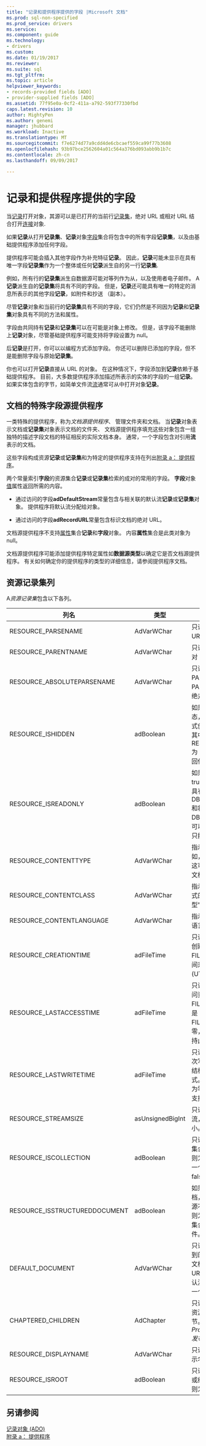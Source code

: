 ```yaml
---
title: "记录和提供程序提供的字段 |Microsoft 文档"
ms.prod: sql-non-specified
ms.prod_service: drivers
ms.service: 
ms.component: guide
ms.technology:
- drivers
ms.custom: 
ms.date: 01/19/2017
ms.reviewer: 
ms.suite: sql
ms.tgt_pltfrm: 
ms.topic: article
helpviewer_keywords:
- records-provided fields [ADO]
- provider-supplied fields [ADO]
ms.assetid: 77f95e0a-0cf2-411a-a792-593f77330fbd
caps.latest.revision: 10
author: MightyPen
ms.author: genemi
manager: jhubbard
ms.workload: Inactive
ms.translationtype: MT
ms.sourcegitcommit: f7e6274d77a9cdd4de6cbcaef559ca99f77b3608
ms.openlocfilehash: 93b97bce2562604a01c564a376bd093abb9b1b7c
ms.contentlocale: zh-cn
ms.lasthandoff: 09/09/2017

---
```

# <a name="records-and-provider-supplied-fields"></a>记录和提供程序提供的字段
当[记录](../../../ado/reference/ado-api/record-object-ado.md)打开对象，其源可以是已打开的当前行[记录集](../../../ado/reference/ado-api/recordset-object-ado.md)，绝对 URL 或相对 URL 结合打开[连接](../../../ado/reference/ado-api/connection-object-ado.md)对象.  
  
 如果**记录**从打开**记录集**、**记录**对象[字段](../../../ado/reference/ado-api/fields-collection-ado.md)集合将包含中的所有字段**记录集**，以及由基础提供程序添加任何字段。  
  
 提供程序可能会插入其他字段作为补充特征**记录**。 因此，**记录**可能未显示在具有唯一字段**记录集**作为一个整体或任何**记录**派生自的另一行**记录集**.  
  
 例如，所有行的**记录集**派生自数据源可能对等列作为从，以及使用者电子邮件。 A**记录**派生自的**记录集**将具有不同的字段。 但是，**记录**还可能具有唯一的特定的消息所表示的其他字段**记录**，如附件和抄送 （副本）。  
  
 尽管**记录**对象和当前行的**记录集**具有不同的字段，它们仍然是不同因为**记录**和**记录集**对象具有不同的方法和属性。  
  
 字段由共同持有**记录**和**记录集**可以在可能是对象上修改。 但是，该字段不能删除上**记录**对象，尽管基础提供程序可能支持将字段设置为 null。  
  
 后**记录**是打开，你可以以编程方式添加字段。 你还可以删除已添加的字段，但不是能删除字段与原始**记录集**。  
  
 你也可以打开**记录**直接从 URL 的对象。 在这种情况下，字段添加到**记录**依赖于基础提供程序。 目前，大多数提供程序添加描述所表示的实体的字段的一组**记录**。 如果实体包含的字节，如简单文件流[流](../../../ado/reference/ado-api/stream-object-ado.md)通常可从中打开对象**记录**。  
  
## <a name="special-fields-for-document-source-providers"></a>文档的特殊字段源提供程序  
 一类特殊的提供程序，称为*文档源提供程序*、 管理文件夹和文档。 当**记录**对象表示文档或**记录集**对象表示文档的文件夹、 文档源提供程序填充这些对象包含一组独特的描述字段文档的特征相反的实际文档本身。 通常，一个字段包含对引用**流**表示的文档。  
  
 这些字段构成资源**记录**或**记录集**和为特定的提供程序支持在列出[附录 a： 提供程序](../../../ado/guide/appendixes/appendix-a-providers.md)。  
  
 两个常量索引**字段**的资源集合**记录**或**记录集**检索的成对的常用的字段。 **字段**对象[值](../../../ado/reference/ado-api/value-property-ado.md)属性返回所需的内容。  
  
-   通过访问的字段**adDefaultStream**常量包含与相关联的默认流**记录**或**记录集**对象。 提供程序将默认流分配给对象。  
  
-   通过访问的字段**adRecordURL**常量包含标识文档的绝对 URL。  
  
 文档源提供程序不支持[属性](../../../ado/reference/ado-api/properties-collection-ado.md)集合**记录**和**字段**对象。 内容**属性**集合是此类对象为 null。  
  
 文档源提供程序可能添加提供程序特定属性如**数据源类型**以确定它是否文档源提供程序。 有关如何确定你的提供程序的类型的详细信息，请参阅提供程序文档。  
  
## <a name="resource-recordset-columns"></a>资源记录集列  
 A*资源记录集*包含以下各列。  
  
|列名|类型|Description|  
|-----------------|----------|-----------------|  
|RESOURCE_PARSENAME|AdVarWChar|只读。 指示资源的 URL。|  
|RESOURCE_PARENTNAME|AdVarWChar|只读。 指示父记录的绝对 URL。|  
|RESOURCE_ABSOLUTEPARSENAME|AdVarWChar|只读。 指示该资源，即 PARENTNAME 和 PARSENAME 的串联的绝对 URL。|  
|RESOURCE_ISHIDDEN|adBoolean|如果资源处于隐藏状态，则为 true。 除非显式创建行集的命令选择其中 RESOURCE_ISHIDDEN 为 True 的行，将不返回任何行。|  
|RESOURCE_ISREADONLY|adBoolean|如果资源是只读的则为 true。 尝试打开此资源具有 DBBINDFLAG_WRITE 和将失败，并 DB_E_READONLY。 可以编辑此属性，即使只能以只读打开资源。|  
|RESOURCE_CONTENTTYPE|AdVarWChar|指示可能使用文档 — 例如，某个律师的简短。 这可能对应于用于创建文档的 Office 模板。|  
|RESOURCE_CONTENTCLASS|AdVarWChar|指示文档中，如指示格式的 MIME 类型"`text/html`"。|  
|RESOURCE_CONTENTLANGUAGE|AdVarWChar|指示在其中存储内容的语言。|  
|RESOURCE_CREATIONTIME|adFileTime|只读。 指示包含资源的创建的时间的 FILETIME 结构。 该时间采用协调世界时 (UTC) 格式报告。|  
|RESOURCE_LASTACCESSTIME|adFileTime|只读。 指示包含上次访问资源的时间的 FILETIME 结构。 时间是 UTC 格式。 FILETIME 成员均为零，如果提供程序不支持此时间成员。|  
|RESOURCE_LASTWRITETIME|adFileTime|只读。 指示包含资源上次写入时间 FILETIME 结构。 时间是 UTC 格式。 FILETIME 成员均为零，如果提供程序不支持此时间成员。|  
|RESOURCE_STREAMSIZE|asUnsignedBigInt|只读。 指示资源的默认流，以字节为单位的大小。|  
|RESOURCE_ISCOLLECTION|adBoolean|只读。 如果资源是一个集合，例如一个目录，则为 true。 如果资源是一个简单的文件，则为 false。|  
|RESOURCE_ISSTRUCTUREDDOCUMENT|adBoolean|如果资源是结构化的文档，则为 true。 如果资源不是结构化的文档，则为 false。 它可以为集合或一个简单的文件。|  
|DEFAULT_DOCUMENT|AdVarWChar|只读。 指示此资源包含到的文件夹的默认简单文档或结构化的文档的 URL。 从资源请求的默认流时使用。 此属性是一个简单的文件为空。|  
|CHAPTERED_CHILDREN|AdChapter|只读。 可选。 指示包含资源的子级的行集的章节。 ( *OLE DB Provider for Internet 发布*不使用此列。)|  
|RESOURCE_DISPLAYNAME|AdVarWChar|只读。 指示该资源的显示名称。|  
|RESOURCE_ISROOT|adBoolean|只读。 如果资源是集合或结构化的文档的根，则为 true。|  
  
## <a name="see-also"></a>另请参阅  
 [记录对象 (ADO)](../../../ado/reference/ado-api/record-object-ado.md)   
 [附录 a： 提供程序](../../../ado/guide/appendixes/appendix-a-providers.md)

